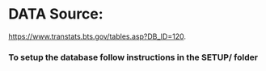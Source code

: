 # DATA Source:
https://www.transtats.bts.gov/tables.asp?DB_ID=120.

### To setup the database follow instructions in the SETUP/ folder